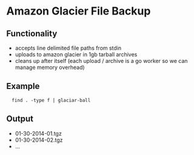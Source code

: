 Amazon Glacier File Backup
==========================

Functionality
-------------

* accepts line delimited file paths from stdin
* uploads to amazon glacier in 1gb tarball archives
* cleans up after itself (each upload / archive is a go worker so we can manage memory overhead)

Example
-------

```
  find . -type f | glaciar-ball
```

Output
------

* 01-30-2014-01.tgz
* 01-30-2014-02.tgz
* ...



